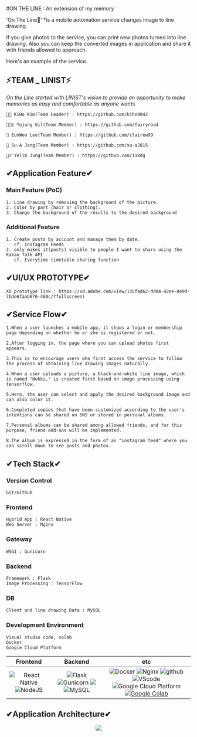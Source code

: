 #ON THE LINE : An extension of my memory

'On The Line📸' *is a mobile automation service changes image to line drawing. 

If you give photos to the service, you can print new photos turned into line drawing. Also you can keep the converted images in application and share it with friends allowed to approach. 

Here's an example of the service.
 
 
 ## ⚡TEAM _ LINIST⚡
  
  *On the Line started with LINIST's vision to provide an opportunity to make memories as easy and comfortable as anyone wants.*
  
 
    👩‍💻 KiHo Kim(Team Leader) : https://github.com/kiho0042
    
    🕵🏼‍♀️ Yujung Gil(Team Member) : https://github.com/fairyroad
    
    🙋 EunWoo Lee(Team Member) : https://github.com/clairew99
    
    👩 Su-A Jang(Team Member) : https://github.com/su-aJ815
    
    🧙‍♂️ Yelim Jung(Team Member) : https://github.com/118dg



## ✔Application Feature✔

### Main Feature (PoC)
    1. Line drawing by removing the background of the picture.
    2. Color by part (hair or clothing).
    3. Change the background of the results to the desired background

### Additional Feature
    1. Create posts by account and manage them by date.
       cf. Instagram Feeds
    2. only makes it(posts) visible to people I want to share using the Kakao Talk API
       cf. Everytime timetable sharing function

## ✔UI/UX PROTOTYPE✔
    XD prototype link : https://xd.adobe.com/view/135fad62-dd04-42ee-849d-7bde6faab676-460c/?fullscreen)
    
 
## ✔Service Flow✔

    1.When a user launches a mobile app, it shows a login or membership page depending on whether he or she is registered or not.
    
    2.After logging in, the page where you can upload photos first appears.
    
    3.This is to encourage users who first access the service to follow the process of obtaining line drawing images naturally.
    
    4.When a user uploads a picture, a black-and-white line image, which is named "Nukki," is created first based on image processing using tensorflow.
    
    5.Here, the user can select and apply the desired background image and can also color it.
    
    6.Completed copies that have been customized according to the user's intentions can be shared on SNS or stored in personal albums.
    
    7.Personal albums can be shared among allowed friends, and for this purpose, friend add-ons will be implemented.
    
    8.The album is expressed in the form of an "instagram feed" where you can scroll down to see posts and photos.


## ✔Tech Stack✔
### Version Control
    Git/Github

### Frontend
    Hybrid App : React Native
    Web Server : Nginx

### Gateway
    WSGI : Gunicorn

### Backend
    Framework : Flask
    Image Processing : TensorFlow

### DB
    Client and line drawing Data : MySQL

### Development Environment
    Visual studio code, colab
    Docker
    Google Cloud Platform
    
|         Frontend         |      Backend      |         etc          |
| :----------------------: | :---------------: | :------------------: |
| <img alt="React Native" src="https://img.shields.io/badge/react_native-%2320232a.svg?style=for-the-badge&logo=react&logoColor=%2361DAFB"/> <img alt="NodeJS" src="https://img.shields.io/badge/node.js-%2343853D.svg?style=for-the-badge&logo=node-dot-js&logoColor=white"/> | ![Flask](https://img.shields.io/badge/flask-v1.1.2-green?logo=flask) ![Gunicorn](https://img.shields.io/badge/gunicorn-v20.0.4-darkgreen?logo=gunicorn) <img src="https://img.shields.io/badge/MongoDB-47A248?style=flat-square&logo=MongoDB&logoColor=white"/> ![MySQL](https://img.shields.io/badge/mysql-v4.2.11-blue?logo=mysql) | ![Docker](https://img.shields.io/badge/docker-v20.10.2-blue?logo=docker) ![Nginx](https://img.shields.io/badge/Nginx-v1.14.0-brightgreen?logo=nginx) ![github](https://img.shields.io/badge/github-gray?logo=github) ![VScode](https://img.shields.io/badge/VScode-v1.52.1-blue?logo=visual-studio-code) ![Google Cloud Platform](https://img.shields.io/badge/Google_Cloud_Platform-VM_instance-red?logo=gcp) [![Google Colab](https://colab.research.google.com/assets/colab-badge.svg)](https://colab.research.google.com/github/Naereen/badges)|


## ✔Application Architecture✔
<p align="center"><img src="https://user-images.githubusercontent.com/74306759/126728093-b7f1dbb1-3a29-487f-827a-e3d51126150d.png"></p>


